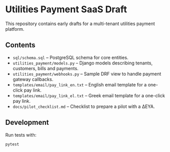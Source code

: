 # Utilities Payment SaaS Draft

This repository contains early drafts for a multi-tenant utilities payment platform.

## Contents
- `sql/schema.sql` – PostgreSQL schema for core entities.
- `utilities_payment/models.py` – Django models describing tenants, customers, bills and payments.
- `utilities_payment/webhooks.py` – Sample DRF view to handle payment gateway callbacks.
- `templates/email/pay_link_en.txt` – English email template for a one-click pay link.
- `templates/email/pay_link_el.txt` – Greek email template for a one-click pay link.
- `docs/pilot_checklist.md` – Checklist to prepare a pilot with a ΔΕΥΑ.

## Development
Run tests with:

```bash
pytest
```
